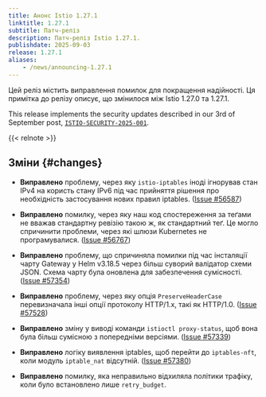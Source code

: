 ```yaml
---
title: Анонс Istio 1.27.1
linktitle: 1.27.1
subtitle: Патч-реліз
description: Патч-реліз Istio 1.27.1.
publishdate: 2025-09-03
release: 1.27.1
aliases:
    - /news/announcing-1.27.1
---
```


Цей реліз містить виправлення помилок для покращення надійності. Ця примітка до релізу описує, що змінилося між Istio 1.27.0 та 1.27.1.

This release implements the security updates described in our 3rd of September post, [`ISTIO-SECURITY-2025-001`](/news/security/istio-security-2025-001).

{{< relnote >}}

## Зміни {#changes}

- **Виправлено** проблему, через яку `istio-iptables` іноді ігнорував стан IPv4 на користь стану IPv6 під час прийняття рішення про необхідність застосування нових правил iptables.
  ([Issue #56587](https://github.com/istio/istio/issues/56587))

- **Виправлено** помилку, через яку наш код спостереження за теґами не вважав стандартну ревізію такою ж, як стандартний теґ. Це могло спричинити проблеми, через які шлюзи Kubernetes не програмувалися.
  ([Issue #56767](https://github.com/istio/istio/issues/56767))

- **Виправлено** проблему, що спричиняла помилки під час інсталяції чарту Gateway у Helm v3.18.5 через більш суворий валідатор схеми JSON. Схема чарту була оновлена для забезпечення сумісності.
  ([Issue #57354](https://github.com/istio/istio/issues/57354))

- **Виправлено** проблему, через яку опція `PreserveHeaderCase` перевизначала інші опції протоколу HTTP/1.x, такі як HTTP/1.0.
  ([Issue #57528](https://github.com/istio/istio/issues/57528))

- **Виправлено** зміну у виводі команди `istioctl proxy-status`, щоб вона була більш сумісною з попередніми версіями.
  ([Issue #57339](https://github.com/istio/istio/issues/57339))

- **Виправлено** логіку виявлення iptables, щоб перейти до `iptables-nft`, коли модуль `iptable_nat` відсутній.
  ([Issue #57380](https://github.com/istio/istio/issues/57380))

- **Виправлено** помилку, яка неправильно відхиляла політики трафіку, коли було встановлено лише `retry_budget`.
